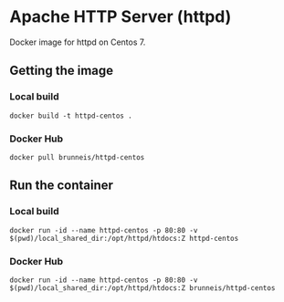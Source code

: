 # Apache HTTP Server (httpd)
Docker image for httpd on Centos 7.

## Getting the image
### Local build
`docker build -t httpd-centos .`

### Docker Hub
`docker pull brunneis/httpd-centos`

## Run the container
### Local build
`docker run -id --name httpd-centos -p 80:80 -v $(pwd)/local_shared_dir:/opt/httpd/htdocs:Z httpd-centos`

### Docker Hub
`docker run -id --name httpd-centos -p 80:80 -v $(pwd)/local_shared_dir:/opt/httpd/htdocs:Z brunneis/httpd-centos`
